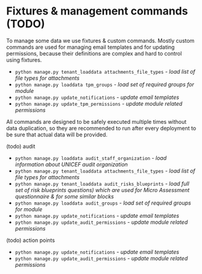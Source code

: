 # Fixtures & management commands \(TODO\)

To manage some data we use fixtures & custom commands. Mostly custom commands are used for managing email templates and for updating permissions, because their definitions are complex and hard to control using fixtures.

* `python manage.py tenant_loaddata attachments_file_types` - _load list of file types for attachments_
* `python manage.py loaddata tpm_groups` - _load set of required groups for module_
* `python manage.py update_notifications` - _update email templates_
* `python manage.py update_tpm_permissions` - _update module related permissions_

All commands are designed to be safely executed multiple times without data duplication, so they are recommended to run after every deployment to be sure that actual data will be provided.

\(todo\) audit

* `python manage.py loaddata audit_staff_organization` - _load information about UNICEF audit organization_
* `python manage.py tenant_loaddata attachments_file_types` - _load list of file types for attachments_
* `python manage.py tenant_loaddata audit_risks_blueprints` - _load full set of risk blueprints  questions\) which are used for Micro Assessment questionnaire & for some similar blocks_
* `python manage.py loaddata audit_groups` - _load set of required groups for module_
* `python manage.py update_notifications` - _update email templates_
* `python manage.py update_audit_permissions`  - _update module related permissions_

\(todo\) action points

* `python manage.py update_notifications` - _update email templates_
* `python manage.py update_audit_permissions`  - _update module related permissions_



